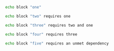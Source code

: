 ```bash :(one)
echo block "one"
```

```bash :two +(one)
echo block "two" requires one
```

```bash :(three) +two +(one)
echo block "three" requires two and one
```

```bash :four +(three)
echo block "four" requires three
```

```bash :trigger_unmet_dependency +(unmet)
echo block "five" requires an unmet dependency
```

